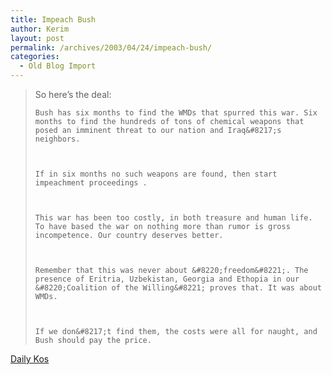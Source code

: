 ```yaml
---
title: Impeach Bush
author: Kerim
layout: post
permalink: /archives/2003/04/24/impeach-bush/
categories:
  - Old Blog Import
---
```


>   So here&#8217;s the deal:  
>   
>   
>     Bush has six months to find the WMDs that spurred this war. Six months to find the hundreds of tons of chemical weapons that posed an imminent threat to our nation and Iraq&#8217;s neighbors.
>   
>   
>   
>     If in six months no such weapons are found, then start impeachment proceedings .
>   
>   
>   
>     This war has been too costly, in both treasure and human life. To have based the war on nothing more than rumor is gross incompetence. Our country deserves better.
>   
>   
>   
>     Remember that this was never about &#8220;freedom&#8221;. The presence of Eritria, Uzbekistan, Georgia and Ethopia in our &#8220;Coalition of the Willing&#8221; proves that. It was about WMDs.
>   
>   
>   
>     If we don&#8217;t find them, the costs were all for naught, and Bush should pay the price.
>   


<a href="http://www.dailykos.com/archives/002484.html" onclick="_gaq.push(['_trackEvent', 'outbound-article', 'http://www.dailykos.com/archives/002484.html', 'Daily Kos']);" >Daily Kos</a>

